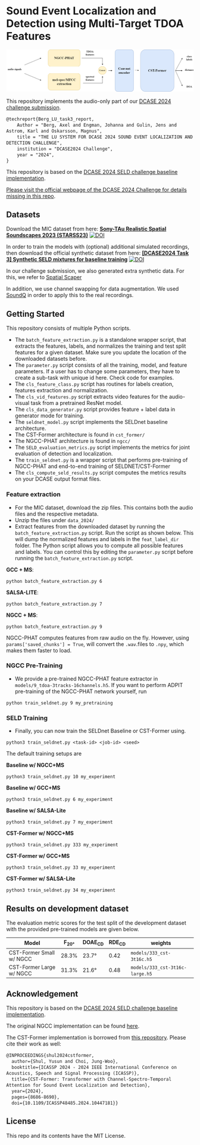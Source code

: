 # Sound Event Localization and Detection using Multi-Target TDOA Features

![](seld-ngcc.png)

This repository implements the audio-only part of our [DCASE 2024 challenge submission](https://dcase.community/documents/challenge2024/technical_reports/DCASE2024_Berg_24_t3.pdf). 

```
@techreport{Berg_LU_task3_report,
    Author = "Berg, Axel and Engman, Johanna and Gulin, Jens and Astrom, Karl and Oskarsson, Magnus",
    title = "THE LU SYSTEM FOR DCASE 2024 SOUND EVENT LOCALIZATION AND DETECTION CHALLENGE",
    institution = "DCASE2024 Challenge",
    year = "2024",
}
```

This repository is based on the [DCASE 2024 SELD challenge baseline implementation](https://github.com/partha2409/DCASE2024_seld_baseline).


[Please visit the official webpage of the DCASE 2024 Challenge for details missing in this repo](https://dcase.community/challenge2024/task-audio-and-audiovisual-sound-event-localization-and-detection-with-source-distance-estimation).

## Datasets

Download the MIC dataset from here: [**Sony-TAu Realistic Spatial Soundscapes 2023 (STARSS23)**](https://doi.org/10.5281/zenodo.7709052) [![DOI](https://zenodo.org/badge/DOI/10.5281/zenodo.7709052.svg)](https://doi.org/10.5281/zenodo.7709052)

In order to train the models with (optional) additional simulated recordings, then download the official synthetic dataset from here: [**[DCASE2024 Task 3] Synthetic SELD mixtures for baseline training**](https://doi.org/10.5281/zenodo.10932241) [![DOI](https://zenodo.org/badge/DOI/10.5281/zenodo.10932241.svg)](https://doi.org/10.5281/zenodo.10932241)

In our challenge submission, we also generated extra synthetic data. For this, we refer to [Spatial Scaper](https://github.com/iranroman/SpatialScaper)

In addition, we use channel swapping for data augmentation. We used [SoundQ](https://github.com/aromanusc/SoundQ) in order to apply this to the real recordings.

## Getting Started

This repository consists of multiple Python scripts.

* The `batch_feature_extraction.py` is a standalone wrapper script, that extracts the features, labels, and normalizes the training and test split features for a given dataset. Make sure you update the location of the downloaded datasets before.
* The `parameter.py` script consists of all the training, model, and feature parameters. If a user has to change some parameters, they have to create a sub-task with unique id here. Check code for examples.
* The `cls_feature_class.py` script has routines for labels creation, features extraction and normalization.
* The `cls_vid_features.py` script extracts video features for the audio-visual task from a pretrained ResNet model.
* The `cls_data_generator.py` script provides feature + label data in generator mode for training.
* The `seldnet_model.py` script implements the SELDnet baseline architecture.
* The CST-Former architecture is found in `cst_former/`
* The NGCC-PHAT architecture is found in `ngcc/`
* The `SELD_evaluation_metrics.py` script implements the metrics for joint evaluation of detection and localization.
* The `train_seldnet.py` is a wrapper script that performs pre-training of NGCC-PHAT and end-to-end training of SELDNET/CST-Former
* The `cls_compute_seld_results.py` script computes the metrics results on your DCASE output format files. 

### Feature extraction

* For the MIC dataset, download the zip files. This contains both the audio files and the respective metadata.
* Unzip the files under  `data_2024/`
* Extract features from the downloaded dataset by running the `batch_feature_extraction.py` script. Run the script as shown below. This will dump the normalized features and labels in the `feat_label_dir` folder. The Python script allows you to compute all possible features and labels. You can control this by editing the `parameter.py` script before running the `batch_feature_extraction.py` script.


**GCC + MS**:
```
python batch_feature_extraction.py 6
```

**SALSA-LITE**:
```
python batch_feature_extraction.py 7
```

**NGCC + MS**:
```
python batch_feature_extraction.py 9
```

NGCC-PHAT computes features from raw audio on the fly. However, using `params['saved_chunks'] = True`, will convert the `.wav`.files to `.npy`, which makes them faster to load.

### NGCC Pre-Training


* We provide a pre-trained NGCC-PHAT feature extractor in `models/9_tdoa-3tracks-16channels.h5`. If you want to perform ADPIT pre-training of the NGCC-PHAT network yourself, run

```
python train_seldnet.py 9 my_pretraining
```

### SELD Training


* Finally, you can now train the SELDnet Baseline or CST-Former using.

```
python3 train_seldnet.py <task-id> <job-id> <seed>
```

The default training setups are

**Baseline w/ NGCC+MS**
```
python3 train_seldnet.py 10 my_experiment
```

**Baseline w/ GCC+MS**
```
python3 train_seldnet.py 6 my_experiment
```

**Baseline w/ SALSA-Lite**
```
python3 train_seldnet.py 7 my_experiment
```

**CST-Former w/ NGCC+MS**
```
python3 train_seldnet.py 333 my_experiment
```

**CST-Former w/ GCC+MS**
```
python3 train_seldnet.py 33 my_experiment
```

**CST-Former w/ SALSA-Lite**
```
python3 train_seldnet.py 34 my_experiment
```

## Results on development dataset

The evaluation metric scores for the test split of the development dataset with the provided pre-trained models are given below. 

| Model | F<sub>20°</sub> | DOAE<sub>CD</sub> | RDE<sub>CD</sub> | weights |
| ----| --- | --- | --- | --- |
| CST-Former Small w/ NGCC | 28.3% | 23.7&deg; | 0.42 | `models/333_cst-3t16c.h5` |
| CST-Former Large w/ NGCC | 31.3% | 21.6&deg; | 0.48 | `models/333_cst-3t16c-large.h5` |


## Acknowledgement

This repository is based on the [DCASE 2024 SELD challenge baseline implementation](https://github.com/partha2409/DCASE2024_seld_baseline).

The original NGCC implementation can be found [here](https://github.com/axeber01/ngcc).

The CST-Former implementation is borrowed from [this repository](https://github.com/yusunnny/CST-former). Please cite their work as well:

```   
@INPROCEEDINGS{shul2024cstformer,
  author={Shul, Yusun and Choi, Jung-Woo},
  booktitle={ICASSP 2024 - 2024 IEEE International Conference on Acoustics, Speech and Signal Processing (ICASSP)}, 
  title={CST-Former: Transformer with Channel-Spectro-Temporal Attention for Sound Event Localization and Detection}, 
  year={2024},
  pages={8686-8690},
  doi={10.1109/ICASSP48485.2024.10447181}}
```


## License

This repo and its contents have the MIT License.
